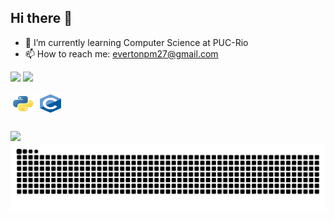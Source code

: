 ## Hi there 👋

- 🌱 I’m currently learning Computer Science at PUC-Rio
- 📫 How to reach me: evertonpm27@gmail.com

 

<div>
  <img height=180em src="https://github-readme-stats.vercel.app/api?username=xXeverton&show_icons=true&theme=default">
  <img height=180em  src="https://github-readme-stats.vercel.app/api/top-langs/?username=xXeverton&layout=compact">
</div>

<div style="display: inline_block"><br>
  <img align="center" alt="Ton-Python" height="30" width="40" src="https://raw.githubusercontent.com/devicons/devicon/master/icons/python/python-original.svg">
  <img align="center" alt="Ton-C" height="30" width="40" src="https://raw.githubusercontent.com/devicons/devicon/master/icons/c/c-original.svg">
</div>

##

<div>
<a href="https://www.linkedin.com/in/everton-pereira-militão-40aa42232" target="_blank"><img src="https://img.shields.io/badge/-LinkedIn-%230077B5?style=for-the-badge&logo=linkedin&logoColor=white" target="_blank"></a> 
  
</div>

<picture>
  <source media="(prefers-color-scheme: dark)" srcset="https://raw.githubusercontent.com/xXeverton/xXeverton/output/github-contribution-grid-snake-dark.svg">
  <source media="(prefers-color-scheme: light)" srcset="https://raw.githubusercontent.com/xXeverton/xXeverton/output/github-contribution-grid-snake.svg">
  <img alt="github contribution grid snake animation" src="https://raw.githubusercontent.com/xXeverton/xXeverton/output/github-contribution-grid-snake.svg">
</picture>
